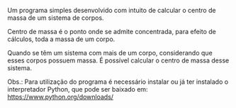 Um programa simples desenvolvido com intuito de calcular o centro de massa de um sistema de corpos.

Centro de massa é o ponto onde se admite concentrada, para efeito de cálculos, toda a massa de um corpo.

Quando se têm um sistema com mais de um corpo, considerando que esses corpos possuem massa. É possível calcular o centro de massa desse sistema.

Obs.: Para utilização do programa é necessário instalar ou já ter instalado o interpretador Python, que pode ser baixado em: https://www.python.org/downloads/
